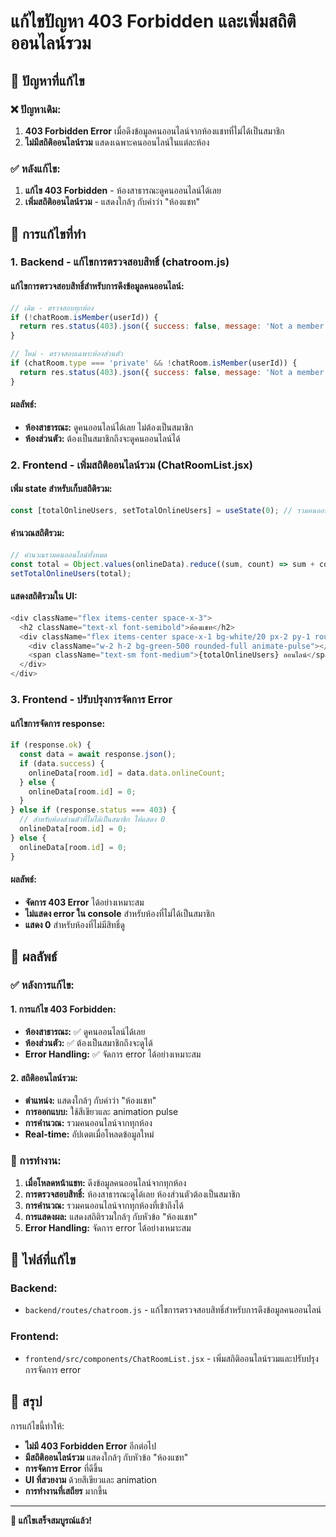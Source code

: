 # แก้ไขปัญหา 403 Forbidden และเพิ่มสถิติออนไลน์รวม

## 🎯 ปัญหาที่แก้ไข

### ❌ ปัญหาเดิม:
1. **403 Forbidden Error** เมื่อดึงข้อมูลคนออนไลน์จากห้องแชทที่ไม่ได้เป็นสมาชิก
2. **ไม่มีสถิติออนไลน์รวม** แสดงเฉพาะคนออนไลน์ในแต่ละห้อง

### ✅ หลังแก้ไข:
1. **แก้ไข 403 Forbidden** - ห้องสาธารณะดูคนออนไลน์ได้เลย
2. **เพิ่มสถิติออนไลน์รวม** - แสดงใกล้ๆ กับคำว่า "ห้องแชท"

## 🔧 การแก้ไขที่ทำ

### 1. Backend - แก้ไขการตรวจสอบสิทธิ์ (chatroom.js)

#### แก้ไขการตรวจสอบสิทธิ์สำหรับการดึงข้อมูลคนออนไลน์:
```javascript
// เดิม - ตรวจสอบทุกห้อง
if (!chatRoom.isMember(userId)) {
  return res.status(403).json({ success: false, message: 'Not a member of this chat room' });
}

// ใหม่ - ตรวจสอบเฉพาะห้องส่วนตัว
if (chatRoom.type === 'private' && !chatRoom.isMember(userId)) {
  return res.status(403).json({ success: false, message: 'Not a member of this private chat room' });
}
```

#### ผลลัพธ์:
- **ห้องสาธารณะ:** ดูคนออนไลน์ได้เลย ไม่ต้องเป็นสมาชิก
- **ห้องส่วนตัว:** ต้องเป็นสมาชิกถึงจะดูคนออนไลน์ได้

### 2. Frontend - เพิ่มสถิติออนไลน์รวม (ChatRoomList.jsx)

#### เพิ่ม state สำหรับเก็บสถิติรวม:
```javascript
const [totalOnlineUsers, setTotalOnlineUsers] = useState(0); // รวมคนออนไลน์ทั้งหมด
```

#### คำนวณสถิติรวม:
```javascript
// คำนวณรวมคนออนไลน์ทั้งหมด
const total = Object.values(onlineData).reduce((sum, count) => sum + count, 0);
setTotalOnlineUsers(total);
```

#### แสดงสถิติรวมใน UI:
```javascript
<div className="flex items-center space-x-3">
  <h2 className="text-xl font-semibold">ห้องแชท</h2>
  <div className="flex items-center space-x-1 bg-white/20 px-2 py-1 rounded-lg">
    <div className="w-2 h-2 bg-green-500 rounded-full animate-pulse"></div>
    <span className="text-sm font-medium">{totalOnlineUsers} ออนไลน์</span>
  </div>
</div>
```

### 3. Frontend - ปรับปรุงการจัดการ Error

#### แก้ไขการจัดการ response:
```javascript
if (response.ok) {
  const data = await response.json();
  if (data.success) {
    onlineData[room.id] = data.data.onlineCount;
  } else {
    onlineData[room.id] = 0;
  }
} else if (response.status === 403) {
  // สำหรับห้องส่วนตัวที่ไม่ได้เป็นสมาชิก ให้แสดง 0
  onlineData[room.id] = 0;
} else {
  onlineData[room.id] = 0;
}
```

#### ผลลัพธ์:
- **จัดการ 403 Error** ได้อย่างเหมาะสม
- **ไม่แสดง error ใน console** สำหรับห้องที่ไม่ได้เป็นสมาชิก
- **แสดง 0** สำหรับห้องที่ไม่มีสิทธิ์ดู

## 🎯 ผลลัพธ์

### ✅ หลังการแก้ไข:

#### 1. การแก้ไข 403 Forbidden:
- **ห้องสาธารณะ:** ✅ ดูคนออนไลน์ได้เลย
- **ห้องส่วนตัว:** ✅ ต้องเป็นสมาชิกถึงจะดูได้
- **Error Handling:** ✅ จัดการ error ได้อย่างเหมาะสม

#### 2. สถิติออนไลน์รวม:
- **ตำแหน่ง:** แสดงใกล้ๆ กับคำว่า "ห้องแชท"
- **การออกแบบ:** ใช้สีเขียวและ animation pulse
- **การคำนวณ:** รวมคนออนไลน์จากทุกห้อง
- **Real-time:** อัปเดตเมื่อโหลดข้อมูลใหม่

### 🔧 การทำงาน:
1. **เมื่อโหลดหน้าแชท:** ดึงข้อมูลคนออนไลน์จากทุกห้อง
2. **การตรวจสอบสิทธิ์:** ห้องสาธารณะดูได้เลย ห้องส่วนตัวต้องเป็นสมาชิก
3. **การคำนวณ:** รวมคนออนไลน์จากทุกห้องที่เข้าถึงได้
4. **การแสดงผล:** แสดงสถิติรวมใกล้ๆ กับหัวข้อ "ห้องแชท"
5. **Error Handling:** จัดการ error ได้อย่างเหมาะสม

## 📁 ไฟล์ที่แก้ไข

### Backend:
- `backend/routes/chatroom.js` - แก้ไขการตรวจสอบสิทธิ์สำหรับการดึงข้อมูลคนออนไลน์

### Frontend:
- `frontend/src/components/ChatRoomList.jsx` - เพิ่มสถิติออนไลน์รวมและปรับปรุงการจัดการ error

## 🎉 สรุป

การแก้ไขนี้ทำให้:
- **ไม่มี 403 Forbidden Error** อีกต่อไป
- **มีสถิติออนไลน์รวม** แสดงใกล้ๆ กับหัวข้อ "ห้องแชท"
- **การจัดการ Error** ที่ดีขึ้น
- **UI ที่สวยงาม** ด้วยสีเขียวและ animation
- **การทำงานที่เสถียร** มากขึ้น

---

**🎉 แก้ไขเสร็จสมบูรณ์แล้ว!**
